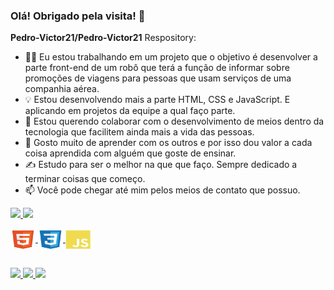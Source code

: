 ### Olá! Obrigado pela visita! 👋

**Pedro-Victor21/Pedro-Victor21** Respository:


- 👨‍💻 Eu estou trabalhando em um projeto que o objetivo é desenvolver a parte front-end de um robô que terá a função de informar sobre promoções de viagens para pessoas que usam serviços de uma companhia aérea.
- 💡 Estou desenvolvendo mais a parte HTML, CSS e JavaScript. E aplicando em projetos da equipe a qual faço parte. 
- 🤝 Estou querendo colaborar com o desenvolvimento de meios dentro da tecnologia que facilitem ainda mais a vida das pessoas. 
- 👋 Gosto muito de aprender com os outros e por isso dou valor a cada coisa aprendida com alguém que goste de ensinar.
- ✍️ Estudo para ser o melhor na que que faço. Sempre dedicado a terminar coisas que começo.
- 📫 Você pode chegar até mim pelos meios de contato que possuo.

<div>
  <a href="https://github.com/pedro-victor21">
  <img height="180em" src="https://github-readme-stats.vercel.app/api?username=pedro-victor21&show_icons=true&theme=dark&include_all_comits=true&count_private=true"/>
  <img height="141em" src="https://github-readme-stats.vercel.app/api/top-langs/?username=pedro-victor21&layout=compact&lags_count=16&theme=dark"/>
</div>

 <div style="display: inline_block"> <br>
   <img align="center" alt="Pedro-HTML" height="30" width="40" src="https://raw.githubusercontent.com/devicons/devicon/master/icons/html5/html5-original.svg">
   <img align="center" alt="Pedro-CSS" height="30" width="40" src="https://raw.githubusercontent.com/devicons/devicon/master/icons/css3/css3-original.svg">
   <img align="center" alt="Pedro-CSS" height="30" width="40" src="https://raw.githubusercontent.com/devicons/devicon/master/icons/javascript/javascript-plain.svg">
   </div>
   
##
   <div>
     <a href="https://www.instagram.com/pdroviic/?theme=dark" target=_blank"> <img src="https://img.shields.io/badge/-Instagram-%23E4405F?style=for-the-badge&logo=instagram&logoColor=white" target="_blank"> </a>
     <a href="https://www.linkedin.com/in/pedrovictorlopes/" target="_blank"> <img src="https://img.shields.io/badge/-LinkedIn-%230077B5?style=for-the-badge&logo=linkedin&logoColor=white" target="_blank"> </a>  
     <a href="https://https://discord.gg/EMfCXVAm" target="_blank"> <img src="https://img.shields.io/badge/-Discord-7289DA?style-for-the-badge&logo=discord$logoColor=white" target="_blan"> </a>
     </div>
   
 
     
     
    
     
   
   
   
   
   
   
